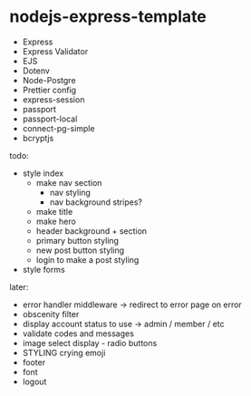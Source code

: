 # nodejs-express-template

-   Express
-   Express Validator
-   EJS
-   Dotenv
-   Node-Postgre
-   Prettier config
-   express-session
-   passport
-   passport-local
-   connect-pg-simple
-   bcryptjs

todo:
- style index
    - make nav section
        - nav styling
        - nav background stripes?
    - make title
    - make hero
    - header background + section
    - primary button styling
    - new post button styling
    - login to make a post styling
- style forms

later:
- error handler middleware -> redirect to error page on error
- obscenity filter
- display account status to use -> admin / member / etc
- validate codes and messages
- image select display - radio buttons
- STYLING crying emoji
- footer
- font
- logout